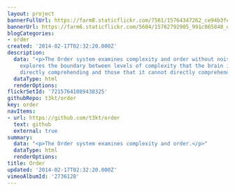 ```yaml
---
layout: project
bannerFullUrl: https://farm8.staticflickr.com/7561/15764347262_ce94b3feaf_o.jpg
bannerUrl: https://farm6.staticflickr.com/5604/15762792905_991c065848_o.jpg
blogCategories:
- order
created: '2014-02-17T02:32:20.000Z'
description:
  data: "<p>The Order system examines complexity and order without noise or randomization.</p>\r\n<p>It
    explores the boundary between levels of complexity that the brain is capable of
    directly comprehending and those that it cannot directly comprehend.</p>"
  dataType: html
  renderOptions: 
flickrSetId: '72157641089438325'
githubRepo: t3kt/order
key: order
navItems:
- url: https://github.com/t3kt/order
  text: github
  external: true
summary:
  data: "<p>The Order system examines complexity and order.</p>"
  dataType: html
  renderOptions: 
title: Order
updated: '2014-02-17T02:32:20.000Z'
vimeoAlbumId: '2736128'
---
```

